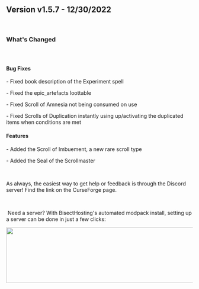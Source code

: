 <h2>Version v1.5.7 - 12/30/2022</h2>
<p>&nbsp;</p>
<h3>What's Changed</h3>
<p><span style="font-size: 1.2rem;">&nbsp;</span></p>
<h4><strong>Bug Fixes</strong></h4>
<p>- Fixed book description of the Experiment spell</p>
<p>- Fixed the epic_artefacts loottable</p>
<p>- Fixed Scroll of Amnesia not being consumed on use</p>
<p>- Fixed Scrolls of Duplication instantly using up/activating the duplicated items when conditions are met</p>

<h4><strong>Features</strong></h4>
<p>- Added the Scroll of Imbuement, a new rare scroll type</p>
<p>- Added the Seal of the Scrollmaster</p>
<p>&nbsp;</p>
<p>As always, the easiest way to get help or feedback is through the Discord server! Find the link on the CurseForge page.</p>
<p>&nbsp;</p>
<p>&nbsp;Need a server? With BisectHosting's&nbsp;automated modpack install, setting up a server can be done in just a few clicks:</p>
<p><span style="font-size: 24px;"><a href="https://www.curseforge.com/linkout?remoteUrl=https%253a%252f%252fbisecthosting.com%252fWinDanesz"><img src="https://www.bisecthosting.com/partners/custom-banners/a2f8bf1e-2d39-48c4-a80d-02ef73cdd36c.png" width="900" height="150" /></a></span></p>